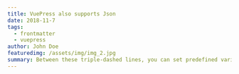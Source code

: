 ```yaml
---
title: VuePress also supports Json
date: 2018-11-7
tags: 
  - frontmatter
  - vuepress
author: John Doe
featuredimg: /assets/img/img_2.jpg
summary: Between these triple-dashed lines, you can set predefined variables.
---
```

